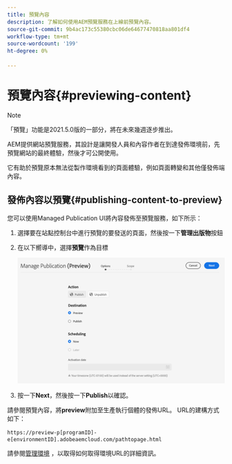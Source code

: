 ```yaml
---
title: 預覽內容
description: 了解如何使用AEM預覽服務在上線前預覽內容。
source-git-commit: 9b4ac173c55380cbc06de64677470818aa801df4
workflow-type: tm+mt
source-wordcount: '199'
ht-degree: 0%

---
```



# 預覽內容{#previewing-content}

>[!NOTE]
>
>「預覽」功能是2021.5.0版的一部分，將在未來幾週逐步推出。

AEM提供網站預覽服務，其設計是讓開發人員和內容作者在到達發佈環境前，先預覽網站的最終體驗，然後才可公開使用。

它有助於預覽原本無法從製作環境看到的頁面體驗，例如頁面轉變和其他僅發佈端內容。

## 發佈內容以預覽{#publishing-content-to-preview}

您可以使用Managed Publication UI將內容發佈至預覽服務，如下所示：

1. 選擇要在站點控制台中進行預覽的要發送的頁面，然後按一下&#x200B;**管理出版物**&#x200B;按鈕
1. 在以下嚮導中，選擇&#x200B;**預覽**&#x200B;作為目標

   ![托管出版物](/help/sites-cloud/authoring/assets/previewmanagedpublication.png)

1. 按一下&#x200B;**Next**，然後按一下&#x200B;**Publish**&#x200B;以確認。

請參閱預覽內容，將&#x200B;**preview**&#x200B;附加至生產執行個體的發佈URL。 URL的建構方式如下：

```
https://preview-p[programID]-e[environmentID].adobeaemcloud.com/pathtopage.html
```

請參閱[管理環境](https://experienceleague.adobe.com/docs/experience-manager-cloud-manager/using/how-to-use/manage-your-environment.html?lang=en) ，以取得如何取得環境URL的詳細資訊。

